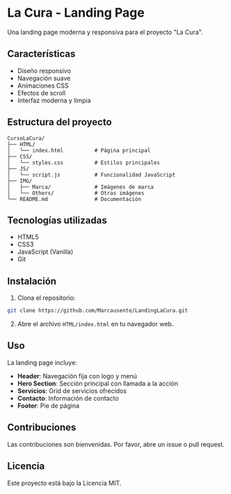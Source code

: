# La Cura - Landing Page

Una landing page moderna y responsiva para el proyecto "La Cura".

## Características

- Diseño responsivo
- Navegación suave
- Animaciones CSS
- Efectos de scroll
- Interfaz moderna y limpia

## Estructura del proyecto

```
CursoLaCura/
├── HTML/
│   └── index.html          # Página principal
├── CSS/
│   └── styles.css          # Estilos principales
├── JS/
│   └── script.js           # Funcionalidad JavaScript
├── IMG/
│   ├── Marca/              # Imágenes de marca
│   └── Others/             # Otras imágenes
└── README.md               # Documentación
```

## Tecnologías utilizadas

- HTML5
- CSS3
- JavaScript (Vanilla)
- Git

## Instalación

1. Clona el repositorio:
```bash
git clone https://github.com/Marcausente/LandingLaCura.git
```

2. Abre el archivo `HTML/index.html` en tu navegador web.

## Uso

La landing page incluye:

- **Header**: Navegación fija con logo y menú
- **Hero Section**: Sección principal con llamada a la acción
- **Servicios**: Grid de servicios ofrecidos
- **Contacto**: Información de contacto
- **Footer**: Pie de página

## Contribuciones

Las contribuciones son bienvenidas. Por favor, abre un issue o pull request.

## Licencia

Este proyecto está bajo la Licencia MIT.
